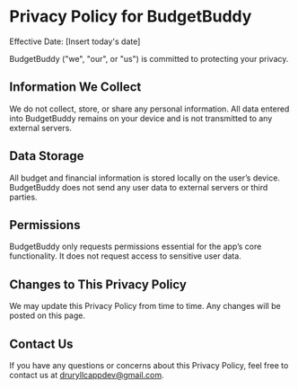 # Privacy Policy for BudgetBuddy

Effective Date: [Insert today's date]

BudgetBuddy ("we", "our", or "us") is committed to protecting your privacy.

## Information We Collect
We do not collect, store, or share any personal information. All data entered into BudgetBuddy remains on your device and is not transmitted to any external servers.

## Data Storage
All budget and financial information is stored locally on the user’s device. BudgetBuddy does not send any user data to external servers or third parties.

## Permissions
BudgetBuddy only requests permissions essential for the app’s core functionality. It does not request access to sensitive user data.

## Changes to This Privacy Policy
We may update this Privacy Policy from time to time. Any changes will be posted on this page.

## Contact Us
If you have any questions or concerns about this Privacy Policy, feel free to contact us at druryllcappdev@gmail.com.
